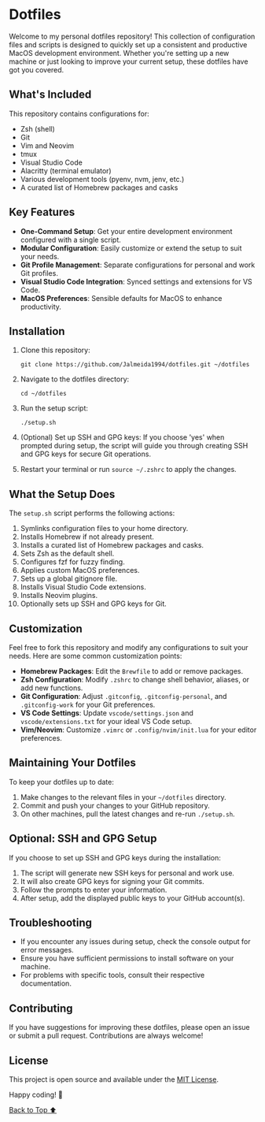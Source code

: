 # Dotfiles

Welcome to my personal dotfiles repository! This collection of configuration files and scripts is designed to quickly set up a consistent and productive MacOS development environment. Whether you're setting up a new machine or just looking to improve your current setup, these dotfiles have got you covered.

## What's Included

This repository contains configurations for:

- Zsh (shell)
- Git
- Vim and Neovim
- tmux
- Visual Studio Code
- Alacritty (terminal emulator)
- Various development tools (pyenv, nvm, jenv, etc.)
- A curated list of Homebrew packages and casks

## Key Features

- **One-Command Setup**: Get your entire development environment configured with a single script.
- **Modular Configuration**: Easily customize or extend the setup to suit your needs.
- **Git Profile Management**: Separate configurations for personal and work Git profiles.
- **Visual Studio Code Integration**: Synced settings and extensions for VS Code.
- **MacOS Preferences**: Sensible defaults for MacOS to enhance productivity.

## Installation

1. Clone this repository:

   ```
   git clone https://github.com/Jalmeida1994/dotfiles.git ~/dotfiles
   ```

2. Navigate to the dotfiles directory:

   ```
   cd ~/dotfiles
   ```

3. Run the setup script:

   ```
   ./setup.sh
   ```

4. (Optional) Set up SSH and GPG keys:
   If you choose 'yes' when prompted during setup, the script will guide you through creating SSH and GPG keys for secure Git operations.

5. Restart your terminal or run `source ~/.zshrc` to apply the changes.

## What the Setup Does

The `setup.sh` script performs the following actions:

1. Symlinks configuration files to your home directory.
2. Installs Homebrew if not already present.
3. Installs a curated list of Homebrew packages and casks.
4. Sets Zsh as the default shell.
5. Configures fzf for fuzzy finding.
6. Applies custom MacOS preferences.
7. Sets up a global gitignore file.
8. Installs Visual Studio Code extensions.
9. Installs Neovim plugins.
10. Optionally sets up SSH and GPG keys for Git.

## Customization

Feel free to fork this repository and modify any configurations to suit your needs. Here are some common customization points:

- **Homebrew Packages**: Edit the `Brewfile` to add or remove packages.
- **Zsh Configuration**: Modify `.zshrc` to change shell behavior, aliases, or add new functions.
- **Git Configuration**: Adjust `.gitconfig`, `.gitconfig-personal`, and `.gitconfig-work` for your Git preferences.
- **VS Code Settings**: Update `vscode/settings.json` and `vscode/extensions.txt` for your ideal VS Code setup.
- **Vim/Neovim**: Customize `.vimrc` or `.config/nvim/init.lua` for your editor preferences.

## Maintaining Your Dotfiles

To keep your dotfiles up to date:

1. Make changes to the relevant files in your `~/dotfiles` directory.
2. Commit and push your changes to your GitHub repository.
3. On other machines, pull the latest changes and re-run `./setup.sh`.

## Optional: SSH and GPG Setup

If you choose to set up SSH and GPG keys during the installation:

1. The script will generate new SSH keys for personal and work use.
2. It will also create GPG keys for signing your Git commits.
3. Follow the prompts to enter your information.
4. After setup, add the displayed public keys to your GitHub account(s).

## Troubleshooting

- If you encounter any issues during setup, check the console output for error messages.
- Ensure you have sufficient permissions to install software on your machine.
- For problems with specific tools, consult their respective documentation.

## Contributing

If you have suggestions for improving these dotfiles, please open an issue or submit a pull request. Contributions are always welcome!

## License

This project is open source and available under the [MIT License](LICENSE).

Happy coding! 🚀

[Back to Top ⬆️](#dotfiles)
